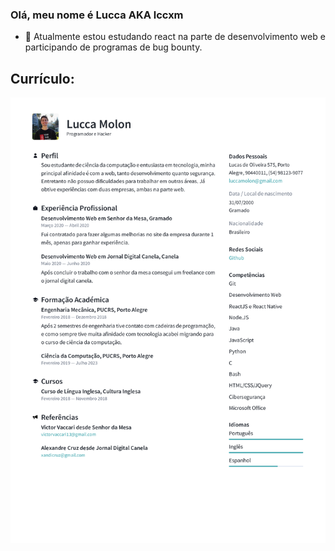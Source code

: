 ### Olá, meu nome é Lucca AKA lccxm

- 🔭 Atualmente estou estudando react na parte de desenvolvimento web e participando de programas de bug bounty.

## Currículo:
![Screenshot](Lucca_Molon_Curriculo_2020.png)



<!--
**lccxm/lccxm** is a ✨ _special_ ✨ repository because its `README.md` (this file) appears on your GitHub profile.

Here are some ideas to get you started:

- 🔭 I’m currently working on ...
- 🌱 I’m currently learning ...
- 👯 I’m looking to collaborate on ...
- 🤔 I’m looking for help with ...
- 💬 Ask me about ...
- 📫 How to reach me: ...
- 😄 Pronouns: ...
- ⚡ Fun fact: ...
-->
